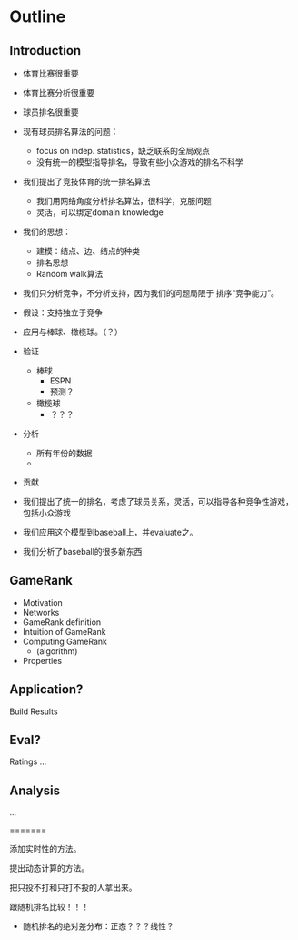 Outline
====

Introduction
----

- 体育比赛很重要
- 体育比赛分析很重要
- 球员排名很重要
- 现有球员排名算法的问题：
	- focus on indep. statistics，缺乏联系的全局观点
	- 没有统一的模型指导排名，导致有些小众游戏的排名不科学

- 我们提出了竞技体育的统一排名算法
	- 我们用网络角度分析排名算法，很科学，克服问题
	- 灵活，可以绑定domain knowledge
- 我们的思想：
	- 建模：结点、边、结点的种类
	- 排名思想
	- Random walk算法

- 我们只分析竞争，不分析支持，因为我们的问题局限于 排序“竞争能力”。 
- 假设：支持独立于竞争

- 应用与棒球、橄榄球。（？）

- 验证
	- 棒球
		- ESPN
		- 预测？
	- 橄榄球
		- ？？？

- 分析
	- 所有年份的数据
	- 

- 贡献
- 我们提出了统一的排名，考虑了球员关系，灵活，可以指导各种竞争性游戏，包括小众游戏
- 我们应用这个模型到baseball上，并evaluate之。
- 我们分析了baseball的很多新东西

GameRank
----
- Motivation
- Networks
- GameRank definition
- Intuition of GameRank
- Computing GameRank 
	- (algorithm)
- Properties


Application?
----
Build
Results

Eval?
----
Ratings
...

Analysis
----
...



=======


添加实时性的方法。

提出动态计算的方法。


把只投不打和只打不投的人拿出来。

跟随机排名比较！！！
- 随机排名的绝对差分布：正态？？？线性？
